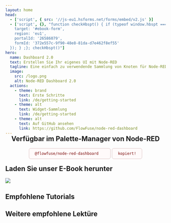 ```yaml
---
layout: home
head:
  - ['script', { src: '//js-eu1.hsforms.net/forms/embed/v2.js' }]
  - ['script', {}, "function checkHbspt() { if (typeof window.hbspt === 'undefined') { setTimeout(checkHbspt, 50); return; } else { hbspt.forms.create({
    target: '#ebook-form',
    region: 'eu1',
    portalId: '26586079',
    formId: '372e557c-9f90-48e8-81da-d7e462f8ef55'
  }); } ;}; checkHbspt()"]
hero:
  name: Dashboard 2.0
  text: Erstellen Sie Ihr eigenes UI mit Node-RED
  tagline: Eine einfach zu verwendende Sammlung von Knoten für Node-RED, mit der Sie datengesteuerte Dashboards und Datenvisualisierungen erstellen können.
  image:
    src: /logo.png
    alt: Node-RED Dashboard 2.0
  actions:
    - theme: brand
      text: Erste Schritte
      link: /de/getting-started
    - theme: alt
      text: Widget-Sammlung
      link: /de/getting-started
    - theme: alt
      text: Auf GitHub ansehen
      link: https://github.com/FlowFuse/node-red-dashboard
---
```


<script setup>
    import { ref } from 'vue';

    import HomeExtension from './../components/HomeExtension.vue';
    import RecommendedTutorials from './../components/RecommendedTutorials.vue';
    import RecommendedReading from './../components/RecommendedReading.vue';
    import FlowFuseAdvert from './../components/FlowFuseAdvert.vue';
    import CopyIcon from './../components/icons/CopyIcon.vue';

    const copied = ref(false); 

    function copy () {
        navigator.clipboard.writeText('@flowfuse/node-red-dashboard');
        copied.value = true;
    }
</script>

<HomeExtension>

<div class="cta-palette">
  <h2>Verfügbar im Palette-Manager von Node-RED</h2>
  <code v-if="!copied">@flowfuse/node-red-dashboard <CopyIcon @click="copy"/></code>
  <code v-else>kopiert!</code>
</div>

## Laden Sie unser E-Book herunter

<div class="ebook-advert">
    <img style="max-height: 300px;" src="./../assets/images/ebook-dashboard-render.png" />
    <div id="ebook-form"></div>
</div>

## Empfohlene Tutorials

<RecommendedTutorials />

## Weitere empfohlene Lektüre

<RecommendedReading />

<FlowFuseAdvert />

</HomeExtension>

<style scoped>
.cta-palette {
  text-align: center;
  margin-top: -32px;
  margin-bottom: -12px;
}

.cta-palette code {
  text-align: center;
  color: #7C0808;
  background-color: #FFFAFA;
  border: 1px solid #DBC0C0;
  padding: 9px 18px;
  border-radius: 6px;
  display: inline-flex;
  align-items: center;
  gap: 12px;
}

.icon {
  width: 20px;
  &:hover {
    cursor: pointer;
    color: black;
  }
}

.ebook-advert {
  display: flex;
  justify-content: space-between;
  align-items: center;
  flex-wrap: wrap;
  column-gap: 16px;
}

.ebook-advert #ebook-form {
  flex-grow: 1;
  min-width: 300px;
  max-width: 100%;
}

</style>
